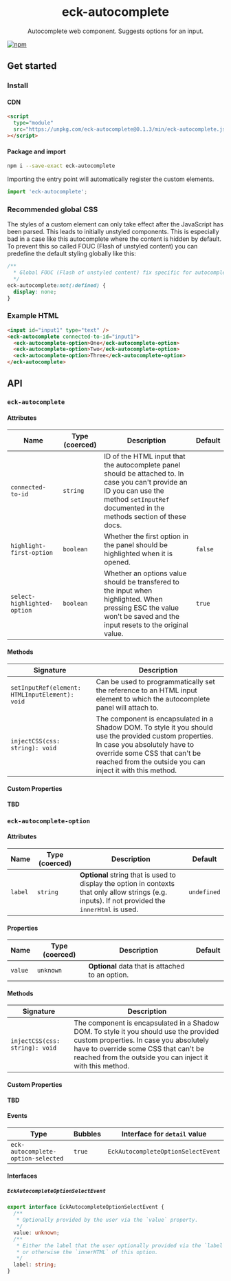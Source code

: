 <h1 align="center">
  eck-autocomplete
</h1>

<p align="center">
  Autocomplete web component. Suggests options for an input.
</p>

[![npm](https://img.shields.io/npm/v/eck-autocomplete)](https://www.npmjs.com/package/eck-autocomplete)

## Get started

### Install

#### CDN

```html
<script
  type="module"
  src="https://unpkg.com/eck-autocomplete@0.1.3/min/eck-autocomplete.js"
></script>
```

#### Package and import

```bash
npm i --save-exact eck-autocomplete
```

Importing the entry point will automatically register the custom elements.

```javascript
import 'eck-autocomplete';
```

### Recommended global CSS

The styles of a custom element can only take effect after the JavaScript has been parsed. This leads to initially unstyled components. This is especially bad in a case like this autocomplete where the content is hidden by default. To prevent this so called FOUC (Flash of unstyled content) you can predefine the default styling globally like this:

```css
/**
  * Global FOUC (Flash of unstyled content) fix specific for autocomplete
  */
eck-autocomplete:not(:defined) {
  display: none;
}
```

### Example HTML

```html
<input id="input1" type="text" />
<eck-autocomplete connected-to-id="input1">
  <eck-autocomplete-option>One</eck-autocomplete-option>
  <eck-autocomplete-option>Two</eck-autocomplete-option>
  <eck-autocomplete-option>Three</eck-autocomplete-option>
</eck-autocomplete>
```

## API

### `eck-autocomplete`

#### Attributes

| Name                        | Type (coerced) | Description                                                                                                                                                                                   | Default |
| --------------------------- | -------------- | --------------------------------------------------------------------------------------------------------------------------------------------------------------------------------------------- | ------- |
| `connected-to-id`           | `string`       | ID of the HTML input that the autocomplete panel should be attached to. In case you can't provide an ID you can use the method `setInputRef` documented in the methods section of these docs. |         |
| `highlight-first-option`    | `boolean`      | Whether the first option in the panel should be highlighted when it is opened.                                                                                                                | `false` |
| `select-highlighted-option` | `boolean`      | Whether an options value should be transfered to the input when highlighted. When pressing ESC the value won't be saved and the input resets to the original value.                           | `true`  |

#### Methods

| Signature                                      | Description                                                                                                                                                                                                                           |
| ---------------------------------------------- | ------------------------------------------------------------------------------------------------------------------------------------------------------------------------------------------------------------------------------------- |
| `setInputRef(element: HTMLInputElement): void` | Can be used to programmatically set the reference to an HTML input element to which the autocomplete panel will attach to.                                                                                                            |
| `injectCSS(css: string): void`                 | The component is encapsulated in a Shadow DOM. To style it you should use the provided custom properties. In case you absolutely have to override some CSS that can't be reached from the outside you can inject it with this method. |

#### Custom Properties

**TBD**

### `eck-autocomplete-option`

#### Attributes

| Name    | Type (coerced) | Description                                                                                                                                        | Default     |
| ------- | -------------- | -------------------------------------------------------------------------------------------------------------------------------------------------- | ----------- |
| `label` | `string`       | **Optional** string that is used to display the option in contexts that only allow strings (e.g. inputs). If not provided the `innerHtml` is used. | `undefined` |

#### Properties

| Name    | Type (coerced) | Description                                      | Default |
| ------- | -------------- | ------------------------------------------------ | ------- |
| `value` | `unknown`      | **Optional** data that is attached to an option. |         |

#### Methods

| Signature                      | Description                                                                                                                                                                                                                           |
| ------------------------------ | ------------------------------------------------------------------------------------------------------------------------------------------------------------------------------------------------------------------------------------- |
| `injectCSS(css: string): void` | The component is encapsulated in a Shadow DOM. To style it you should use the provided custom properties. In case you absolutely have to override some CSS that can't be reached from the outside you can inject it with this method. |

#### Custom Properties

**TBD**

#### Events

| Type                               | Bubbles | Interface for `detail` value       |
| ---------------------------------- | ------- | ---------------------------------- |
| `eck-autocomplete-option-selected` | `true`  | `EckAutocompleteOptionSelectEvent` |

#### Interfaces

##### `EckAutocompleteOptionSelectEvent`

```typescript
export interface EckAutocompleteOptionSelectEvent {
  /**
   * Optionally provided by the user via the `value` property.
   */
  value: unknown;
  /**
   * Either the label that the user optionally provided via the `label` attribute
   * or otherwise the `innerHTML` of this option.
   */
  label: string;
}
```
